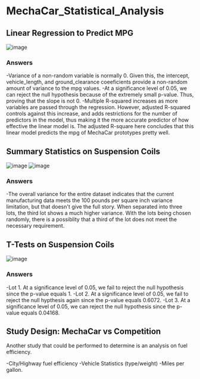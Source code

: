 # MechaCar_Statistical_Analysis

## Linear Regression to Predict MPG

![image](https://user-images.githubusercontent.com/82469032/130708820-47d5eb43-37c8-4c2d-b336-d8e7f8f3ba8c.png)

### Answers
-Variance of a non-random variable is normally 0. Given this, the intercept, vehicle_length, and ground_clearance coeeficients provide a non-random amount of variance to the mpg values.
-At a significance level of 0.05, we can reject the null hypothesis because of the extremely small p-value. Thus, proving that the slope is not 0.
-Multiple R-squared increases as more variables are passed through the regression. However, adjusted R-squared controls against this increase, and adds restrictions for the number of predictors in the model, thus making it the more accurate predictor of how effective the linear model is. The adjusted R-square here concludes that this linear model predicts the mpg of MechaCar prototypes pretty well.

## Summary Statistics on Suspension Coils

![image](https://user-images.githubusercontent.com/82469032/130709641-7610ee49-e311-4d38-bb74-9bc283b1eb88.png)
![image](https://user-images.githubusercontent.com/82469032/130709653-567c4ac9-a363-4d22-b4c9-ff164cca8d97.png)

### Answers

-The overall variance for the entire dataset indicates that the current manufacturing data meets the 100 pounds per square inch variance limitation, but that doesn't give the full story. When separated into three lots, the third lot shows a much higher variance. With the lots being chosen randomly, there is a possiblity that a third of the lot does not meet the necessary requirement.

## T-Tests on Suspension Coils

![image](https://user-images.githubusercontent.com/82469032/130709919-fba99f3a-f9ea-4b34-97ec-4ee92ef1fef6.png)

### Answers

-Lot 1. At a significance level of 0.05, we fail to reject the null hypothesis since the p-value equals 1. 
-Lot 2. At a significance level of 0.05, we fail to reject the null hypthesis again since the p-value equals 0.6072.
-Lot 3. At a significance level of 0.05, we can reject the null hypothesis since the p-value equals 0.04168.

## Study Design: MechaCar vs Competition

Another study that could be performed to determine is an analysis on fuel efficiency.

-City/Highway fuel efficiency
-Vehicle Statistics (type/weight)
-Miles per gallon.
